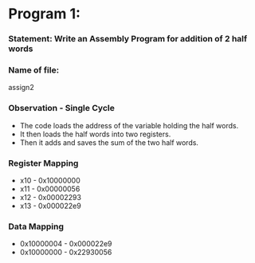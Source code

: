 # Program 1: 
### Statement: Write an Assembly Program for addition of 2 half words

### Name of file:
assign2

### Observation - Single Cycle
- The code loads the address of the variable holding the half words.
- It then loads the half words into two registers.
- Then it adds and saves the sum of the two half words.
 
### Register Mapping
- x10 - 0x10000000
- x11 - 0x00000056
- x12 - 0x00002293
- x13 - 0x000022e9

### Data Mapping
- 0x10000004 - 0x000022e9
- 0x10000000 - 0x22930056
